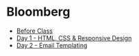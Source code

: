 # Bloomberg

- [Before Class](./00-before-class/readme.md)
- [Day 1 - HTML, CSS & Responsive Design](./01-html-css-responsive/readme.md)
- [Day 2 - Email Templating](./02-email-templating/readme.md)
